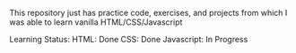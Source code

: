 This repository just has practice code, exercises, and projects from which I was able to learn vanilla HTML/CSS/Javascript

Learning Status:
HTML: Done
CSS: Done
Javascript: In Progress

